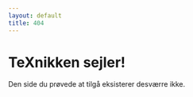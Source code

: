 ```yaml
---
layout: default
title: 404
---
```


# TeXnikken sejler!
Den side du prøvede at tilgå eksisterer desværre ikke.
